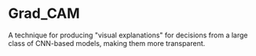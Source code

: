 # Grad_CAM
A technique for producing "visual explanations" for decisions from a large class of CNN-based models, making them more transparent. 
